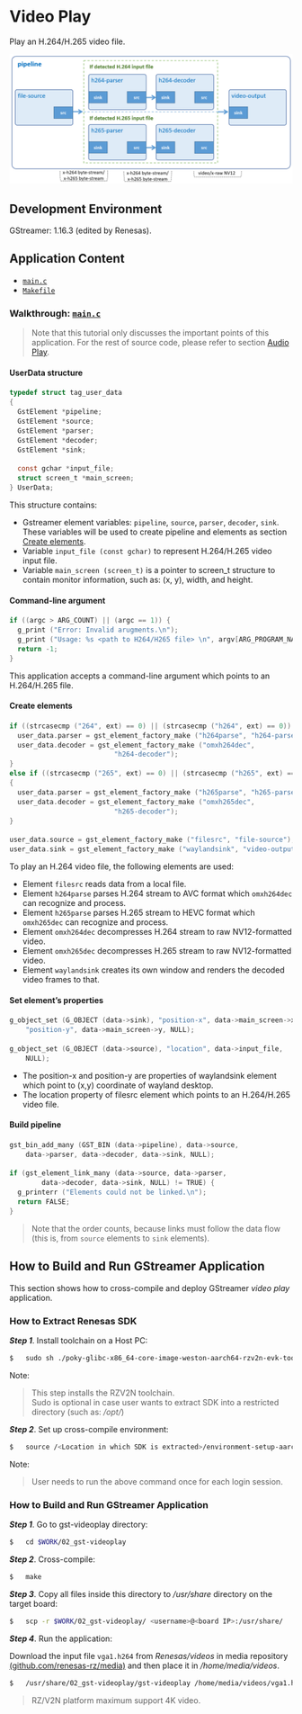 # Video Play

Play an H.264/H.265 video file.

![Figure video play pipeline](figure.png)

## Development Environment

GStreamer: 1.16.3 (edited by Renesas).

## Application Content

+ [`main.c`](main.c)
+ [`Makefile`](Makefile)

### Walkthrough: [`main.c`](main.c)
>Note that this tutorial only discusses the important points of this application. For the rest of source code, please refer to section [Audio Play](../01_gst-audioplay/README.md).

#### UserData structure
```c
typedef struct tag_user_data
{
  GstElement *pipeline;
  GstElement *source;
  GstElement *parser;
  GstElement *decoder;
  GstElement *sink;

  const gchar *input_file;
  struct screen_t *main_screen;
} UserData;
```
This structure contains:
- Gstreamer element variables: `pipeline`, `source`, `parser`, `decoder`, `sink`. These variables will be used to create pipeline and elements as section [Create elements](#create-elements).
- Variable `input_file (const gchar)` to represent H.264/H.265 video input file.
- Variable `main_screen (screen_t)` is a pointer to screen_t structure to contain monitor information, such as: (x, y), width, and height.

#### Command-line argument
```c
if ((argc > ARG_COUNT) || (argc == 1)) {
  g_print ("Error: Invalid arugments.\n");
  g_print ("Usage: %s <path to H264/H265 file> \n", argv[ARG_PROGRAM_NAME]);
  return -1;
}
```
This application accepts a command-line argument which points to an H.264/H.265 file.

#### Create elements
```c
if ((strcasecmp ("264", ext) == 0) || (strcasecmp ("h264", ext) == 0)) {
  user_data.parser = gst_element_factory_make ("h264parse", "h264-parser");
  user_data.decoder = gst_element_factory_make ("omxh264dec",
                          "h264-decoder");
}
else if ((strcasecmp ("265", ext) == 0) || (strcasecmp ("h265", ext) == 0))
{
  user_data.parser = gst_element_factory_make ("h265parse", "h265-parser");
  user_data.decoder = gst_element_factory_make ("omxh265dec",
                          "h265-decoder");
}

user_data.source = gst_element_factory_make ("filesrc", "file-source");
user_data.sink = gst_element_factory_make ("waylandsink", "video-output");
```
To play an H.264 video file, the following elements are used:
-  Element `filesrc` reads data from a local file.
-	 Element `h264parse` parses H.264 stream to AVC format which `omxh264dec` can recognize and process.
-	 Element `h265parse` parses H.265 stream to HEVC format which `omxh265dec` can recognize and process.
-	 Element `omxh264dec` decompresses H.264 stream to raw NV12-formatted video.
-  Element `omxh265dec` decompresses H.265 stream to raw NV12-formatted video.
-	 Element `waylandsink` creates its own window and renders the decoded video frames to that.


#### Set element’s properties
```c
g_object_set (G_OBJECT (data->sink), "position-x", data->main_screen->x,
    "position-y", data->main_screen->y, NULL);

g_object_set (G_OBJECT (data->source), "location", data->input_file,
    NULL);
```
-	 The position-x and position-y are properties of waylandsink element which point to (x,y) coordinate of wayland desktop.
-	 The location property of filesrc element which points to an H.264/H.265 video file.

#### Build pipeline
```c
gst_bin_add_many (GST_BIN (data->pipeline), data->source,
    data->parser, data->decoder, data->sink, NULL);

if (gst_element_link_many (data->source, data->parser,
        data->decoder, data->sink, NULL) != TRUE) {
  g_printerr ("Elements could not be linked.\n");
  return FALSE;
}
```
>Note that the order counts, because links must follow the data flow (this is, from `source` elements to `sink` elements).

## How to Build and Run GStreamer Application

This section shows how to cross-compile and deploy GStreamer _video play_ application.

### How to Extract Renesas SDK
***Step 1***.	Install toolchain on a Host PC:
```sh
$   sudo sh ./poky-glibc-x86_64-core-image-weston-aarch64-rzv2n-evk-toolchain-*.sh
```
Note:
> This step installs the RZV2N toolchain.\
> Sudo is optional in case user wants to extract SDK into a restricted directory (such as: _/opt/_)

***Step 2***.	Set up cross-compile environment:
```sh
$   source /<Location in which SDK is extracted>/environment-setup-aarch64-poky-linux
```
Note:
>User needs to run the above command once for each login session.

### How to Build and Run GStreamer Application

***Step 1***.	Go to gst-videoplay directory:
```sh
$   cd $WORK/02_gst-videoplay
```
***Step 2***.	Cross-compile:
```sh
$   make
```
***Step 3***.	Copy all files inside this directory to _/usr/share_ directory on the target board:
```sh
$   scp -r $WORK/02_gst-videoplay/ <username>@<board IP>:/usr/share/
```
***Step 4***.	Run the application:

Download the input file `vga1.h264` from _Renesas/videos_ in media repository [(github.com/renesas-rz/media)](https://github.com/renesas-rz/media) and then place it in _/home/media/videos_.
```sh
$   /usr/share/02_gst-videoplay/gst-videoplay /home/media/videos/vga1.h264
```
> RZ/V2N platform maximum support 4K video.
